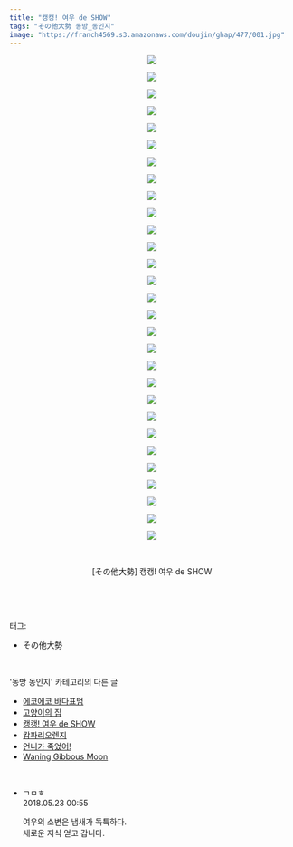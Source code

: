 ```yaml
---
title: "캥캥! 여우 de SHOW"
tags: "その他大勢 동방_동인지"
image: "https://franch4569.s3.amazonaws.com/doujin/ghap/477/001.jpg"
---
```

<div class="article">
<p style="text-align: center; clear: none; float: none;"><img src="{{ site.imgserver2 }}/ghap/477/001.jpg"/></p>
<p style="text-align: center; clear: none; float: none;"><img src="{{ site.imgserver2 }}/ghap/477/002.jpg"/></p>
<p style="text-align: center; clear: none; float: none;"><img src="{{ site.imgserver2 }}/ghap/477/003.jpg"/></p>
<p style="text-align: center; clear: none; float: none;"><img src="{{ site.imgserver2 }}/ghap/477/004.jpg"/></p>
<p style="text-align: center; clear: none; float: none;"><img src="{{ site.imgserver2 }}/ghap/477/005.jpg"/></p>
<p style="text-align: center; clear: none; float: none;"><img src="{{ site.imgserver2 }}/ghap/477/006.jpg"/></p>
<p style="text-align: center; clear: none; float: none;"><img src="{{ site.imgserver2 }}/ghap/477/007.jpg"/></p>
<p style="text-align: center; clear: none; float: none;"><img src="{{ site.imgserver2 }}/ghap/477/008.jpg"/></p>
<p style="text-align: center; clear: none; float: none;"><img src="{{ site.imgserver2 }}/ghap/477/009.jpg"/></p>
<p style="text-align: center; clear: none; float: none;"><img src="{{ site.imgserver2 }}/ghap/477/010.jpg"/></p>
<p style="text-align: center; clear: none; float: none;"><img src="{{ site.imgserver2 }}/ghap/477/011.jpg"/></p>
<p style="text-align: center; clear: none; float: none;"><img src="{{ site.imgserver2 }}/ghap/477/012.jpg"/></p>
<p style="text-align: center; clear: none; float: none;"><img src="{{ site.imgserver2 }}/ghap/477/013.jpg"/></p>
<p style="text-align: center; clear: none; float: none;"><img src="{{ site.imgserver2 }}/ghap/477/014.jpg"/></p>
<p style="text-align: center; clear: none; float: none;"><img src="{{ site.imgserver2 }}/ghap/477/015.jpg"/></p>
<p style="text-align: center; clear: none; float: none;"><img src="{{ site.imgserver2 }}/ghap/477/016.jpg"/></p>
<p style="text-align: center; clear: none; float: none;"><img src="{{ site.imgserver2 }}/ghap/477/017.jpg"/></p>
<p style="text-align: center; clear: none; float: none;"><img src="{{ site.imgserver2 }}/ghap/477/018.jpg"/></p>
<p style="text-align: center; clear: none; float: none;"><img src="{{ site.imgserver2 }}/ghap/477/019.jpg"/></p>
<p style="text-align: center; clear: none; float: none;"><img src="{{ site.imgserver2 }}/ghap/477/020.jpg"/></p>
<p style="text-align: center; clear: none; float: none;"><img src="{{ site.imgserver2 }}/ghap/477/021.jpg"/></p>
<p style="text-align: center; clear: none; float: none;"><img src="{{ site.imgserver2 }}/ghap/477/022.jpg"/></p>
<p style="text-align: center; clear: none; float: none;"><img src="{{ site.imgserver2 }}/ghap/477/023.jpg"/></p>
<p style="text-align: center; clear: none; float: none;"><img src="{{ site.imgserver2 }}/ghap/477/024.jpg"/></p>
<p style="text-align: center; clear: none; float: none;"><img src="{{ site.imgserver2 }}/ghap/477/025.jpg"/></p>
<p style="text-align: center; clear: none; float: none;"><img src="{{ site.imgserver2 }}/ghap/477/026.jpg"/></p>
<p style="text-align: center; clear: none; float: none;"><img src="{{ site.imgserver2 }}/ghap/477/027.jpg"/></p>
<p style="text-align: center; clear: none; float: none;"><img src="{{ site.imgserver2 }}/ghap/477/028.jpg"/></p>
<p style="text-align: center; clear: none; float: none;"><img src="{{ site.imgserver2 }}/ghap/477/029.jpg"/></p>
<p style="text-align: center; clear: none; float: none;"><br/></p>
<p style="text-align: center; clear: none; float: none;">[その他大勢] 캥캥! 여우 de SHOW</p>
<p><br/></p>
</div><br/>
<div class="tagTrail">
<p>태그: </p>
<ul>
<li>その他大勢</li>
</ul>
</div><br/>
<div class="another">
<p>'동방 동인지' 카테고리의 다른 글</p>
<ul>
<li><a href="/ghap_479">에코에코 바다표범</a></li>
<li><a href="/ghap_478">고양이의 집</a></li>
<li><a href="/ghap_477">캥캥! 여우 de SHOW</a></li>
<li><a href="/ghap_476">캄파리오렌지</a></li>
<li><a href="/ghap_475">언니가 죽었어!</a></li>
<li><a href="/ghap_474">Waning Gibbous Moon</a></li>
</ul>
</div><br/>
<div class="cb_module cb_fluid">
<div class="cb_wrt cb_profile">
<div class="comment">
<ul>
<li class="cb_thumb_off" id="comment15260263">
<div class="cb_comment_area">
<div class="cb_info_area">
<div class="cb_section">
<span class="cb_nick_name">ㄱㅁㅎ</span>
</div>
<div class="cb_section">
<span class="cb_date">2018.05.23 00:55 </span>
</div>
</div>
<div class="cb_dsc_comment">
<p class="cb_dsc">
											여우의 소변은 냄새가 독특하다.<br/>
새로운 지식 얻고 갑니다.
										</p>
</div>
</div></li>
</ul>
</div>
</div><!-- commentList close -->
</div><br/>
